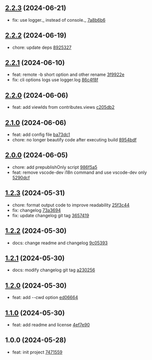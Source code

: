 ## [2.2.3](https://github.com/tomjs/vscode/compare/vscode-dev%402.2.2...vscode-dev%402.2.3) (2024-06-21)

- fix: use logger._ instead of console._ [7a8b6b6](https://github.com/tomjs/vscode/commit/7a8b6b6)

## [2.2.2](https://github.com/tomjs/vscode/compare/vscode-dev%402.2.1...vscode-dev%402.2.2) (2024-06-19)

- chore: update deps [8925327](https://github.com/tomjs/vscode/commit/8925327)

## [2.2.1](https://github.com/tomjs/vscode/compare/vscode-dev%402.2.0...vscode-dev%402.2.1) (2024-06-10)

- feat: remote -b short option and other rename [3f9922e](https://github.com/tomjs/vscode/commit/3f9922e)
- fix: cli options logs use logger.log [86c4f8f](https://github.com/tomjs/vscode/commit/86c4f8f)

## [2.2.0](https://github.com/tomjs/vscode/compare/vscode-dev%402.1.0...vscode-dev%402.2.0) (2024-06-06)

- feat: add viewIds from contributes.views [c205db2](https://github.com/tomjs/vscode/commit/c205db2)

## [2.1.0](https://github.com/tomjs/vscode/compare/vscode-dev%402.0.0...vscode-dev%402.1.0) (2024-06-06)

- feat: add config file [ba73dc1](https://github.com/tomjs/vscode/commit/ba73dc1)
- chore: no longer beautify code after executing build [8954bdf](https://github.com/tomjs/vscode/commit/8954bdf)

## [2.0.0](https://github.com/tomjs/vscode/compare/vscode-dev%401.2.3...vscode-dev%402.0.0) (2024-06-05)

- chore: add prepublishOnly script [986f5a5](https://github.com/tomjs/vscode/commit/986f5a5)
- feat: remove vscode-dev i18n command and use vscode-dev only [5290dcf](https://github.com/tomjs/vscode/commit/5290dcf)

## [1.2.3](https://github.com/tomjs/vscode/compare/vscode-dev%401.2.2...vscode-dev%401.2.3) (2024-05-31)

- chore: format output code to improve readability [25f3c44](https://github.com/tomjs/vscode/commit/25f3c44)
- fix: changelog [73a3694](https://github.com/tomjs/vscode/commit/73a3694)
- fix: update changelog git tag [3657419](https://github.com/tomjs/vscode/commit/3657419)

## [1.2.2](https://github.com/tomjs/vscode/compare/vscode-dev%401.2.1...vscode-dev%401.2.2) (2024-05-30)

- docs: change readme and changelog [9c05393](https://github.com/tomjs/vscode/commit/9c05393)

## [1.2.1](https://github.com/tomjs/vscode/compare/vscode-dev%401.2.0...vscode-dev%401.2.1) (2024-05-30)

- docs: modify changelog git tag [a230256](https://github.com/tomjs/vscode/commit/a230256)

## [1.2.0](https://github.com/tomjs/vscode/compare/vscode-dev%401.1.0...vscode-dev%401.2.0) (2024-05-30)

- feat: add --cwd option [ed06664](https://github.com/tomjs/vscode/commit/ed06664)

## [1.1.0](https://github.com/tomjs/vscode/compare/vscode-dev%401.0.0...vscode-dev%401.1.0) (2024-05-30)

- feat: add readme and license [4ef7e90](https://github.com/tomjs/vscode/commit/4ef7e90)

## 1.0.0 (2024-05-28)

- feat: init project [7471559](https://github.com/tomjs/vscode/commit/7471559)
